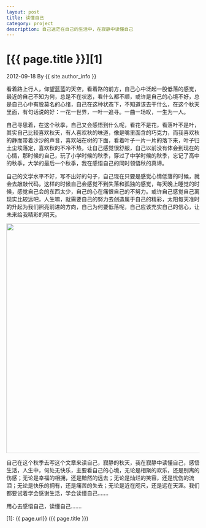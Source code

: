 ```yaml
---
layout: post
title: 读懂自己
category: project
description: 自己迷茫在自己的生活中，在寂静中读懂自己
---
```

# [{{ page.title }}][1]
2012-09-18 By {{ site.author_info }}

看着路上行人，仰望蓝蓝的天空，看着路的前方，自己心中泛起一股低落的感觉，最近的自己不知为何，总是不在状态，看什么都不顺，或许是自己的心境不好，总是自己心中有股莫名的心绪，自己在这种状态下，不知道该去干什么，在这个秋天里面，有句话说的好：一花一世界，一叶一追寻。一曲一场叹，一生为一人。

自己寻思着，在这个秋季，自己又会感悟到什么呢，看花不是花，看落叶不是叶，其实自己比较喜欢秋天，有人喜欢秋的味道，像是嘴里面含的巧克力，而我喜欢秋的静而带着沙沙的声音，喜欢站在树的下面，看着叶子一片一片的落下来，叶子归土尘埃落定，喜欢秋的不冷不热，让自己感觉很舒服，自己以前没有体会到现在的心情，那时候的自己，玩了小学时候的秋季，穿过了中学时候的秋季，忘记了高中的秋季，大学的最后一个秋季，我在感悟自己的同时领悟秋的真谛。

自己的文学水平不好，写不出好的句子，自己现在只要是感觉心情低落的时候，就会去敲敲代码，这样的时候自己会感觉不到失落和孤独的感觉，每天晚上睡觉的时候，感觉自己会的东西太少，自己的心在痛恨自己的不努力。或许自己感觉自己离现实比较远吧，人生嘛，就需要自己的努力去创造属于自己的精彩，太阳每天准时的升起为我们照亮前进的方向，自己为何要低落呢，自己应该充实自己的信心，让未来给我精彩的明天。

<img src="http://pica.nipic.com/2008-01-22/2008122205348839_2.jpg" width="600px"/>

自己在这个秋季去写这个文章来读自己，寂静的秋天，我在寂静中读懂自己，感悟生活，人生中，何处无快乐，主要看自己的心境，无论是相聚的欢乐，还是别离的伤感；无论是幸福的相拥，还是黯然的远去；无论是灿烂的笑容，还是忧伤的流泪；无论是快乐的拥有，还是痛苦的失去；无论是近在咫尺，还是远在天涯。我们都要试着学会感谢生活，学会读懂自己…….

用心去感悟自己，读懂自己…….





[1]:    {{ page.url}}  ({{ page.title }})